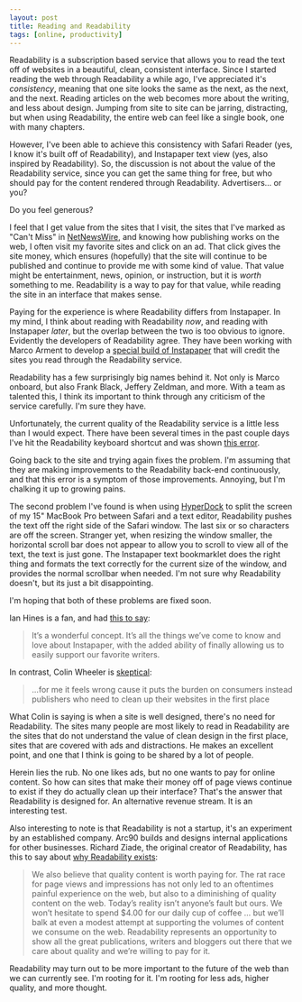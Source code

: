 ```yaml
---
layout: post
title: Reading and Readability
tags: [online, productivity]
---
```


Readability is a subscription based service that allows you to read the text off of websites in a beautiful, clean, consistent interface.  Since I started reading the web through Readability a while ago, I've appreciated it's *consistency*, meaning that one site looks the same as the next, as the next, and the next. Reading articles on the web becomes more about the writing, and less about design. Jumping from site to site can be jarring, distracting, but when using Readability, the entire web can feel like a single book, one with many chapters.

However, I've been able to achieve this consistency with Safari Reader (yes, I know it's built off of Readability), and Instapaper text view (yes, also inspired by Readability). So, the discussion is not about the value of the Readability service, since you can get the same thing for free, but who should pay for the content rendered through Readability. Advertisers... or you?

Do you feel generous?

I feel that I get value from the sites that I visit, the sites that I've marked as "Can't Miss" in [NetNewsWire][4], and knowing how publishing works on the web, I often visit my favorite sites and click on an ad. That click gives the site money, which ensures (hopefully) that the site will continue to be published and continue to provide me with some kind of value. That value might be entertainment, news, opinion, or instruction, but it is *worth* something to me. Readability is a way to pay for that value, while reading the site in an interface that makes sense. 

Paying for the experience is where Readability differs from Instapaper. In my mind, I think about reading with Readability *now*, and reading with Instapaper *later*, but the overlap between the two is too obvious to ignore. Evidently the developers of Readability agree. They have been working with Marco Arment to develop a [special build of Instapaper][6] that will credit the sites you read through the Readability service.

Readability has a few surprisingly big names behind it. Not only is Marco onboard, but also Frank Black, Jeffery Zeldman, and more. With a team as talented this, I think its important to think through any criticism of the service carefully. I'm sure they have.

Unfortunately, the current quality of the Readability service is a little less than I would expect. There have been several times in the past couple days I've hit the Readability keyboard shortcut and was shown <a href="/media/readability_error.png">this error</a>.

Going back to the site and trying again fixes the problem. I'm assuming that they are making improvements to the Readability back-end continuously, and that this error is a symptom of those improvements. Annoying, but I'm chalking it up to growing pains.

The second problem I've found is when using [HyperDock][5] to split the screen of my 15" MacBook Pro between Safari and a text editor, Readability pushes the text off the right side of the Safari window. The last six or so characters are off the screen. Stranger yet, when resizing the window smaller, the horizontal scroll bar does not appear to allow you to scroll to view all of the text, the text is just gone. The Instapaper text bookmarklet does the right thing and formats the text correctly for the current size of the window, and provides the normal scrollbar when needed. I'm not sure why Readability doesn't, but its just a bit disappointing.

I'm hoping that both of these problems are fixed soon.

Ian Hines is a fan, and had [this to say][2]:
>It’s a wonderful concept. It’s all the things we’ve come to know and love about Instapaper, with the added ability of finally allowing us to easily support our favorite writers.

In contrast, Colin Wheeler is [skeptical][1]:
>...for me it feels wrong cause it puts the burden on consumers instead publishers who need to clean up their websites in the first place

What Colin is saying is when a site is well designed, there's no need for Readability. The sites many people are most likely to read in Readability are the sites that do not understand the value of clean design in the first place, sites that are covered with ads and distractions. He makes an excellent point, and one that I think is going to be shared by a lot of people. 

Herein lies the rub. No one likes ads, but no one wants to pay for online content. So how can sites that make their money off of page views continue to exist if they do actually clean up their interface? That's the answer that Readability is designed for. An alternative revenue stream. It is an interesting test. 

Also interesting to note is that Readability is not a startup, it's an experiment by an established company. Arc90 builds and designs internal applications for other businesses. Richard Ziade, the original creator of Readability, has this to say about [why Readability exists][7]:
>We also believe that quality content is worth paying for. The rat race for page views and impressions has not only led to an oftentimes painful experience on the web, but also to a diminishing of quality content on the web. Today’s reality isn’t anyone’s fault but ours. We won’t hesitate to spend $4.00 for our daily cup of coffee ... but we’ll balk at even a modest attempt at supporting the volumes of content we consume on the web. Readability represents an opportunity to show all the great publications, writers and bloggers out there that we care about quality and we’re willing to pay for it.

Readability may turn out to be more important to the future of the web than we can currently see. I'm rooting for it. I'm rooting for less ads, higher quality, and more thought.



[1]: https://twitter.com/#!/CocoaSamurai/status/32554211099021314
[2]: http://ianhin.es/wrote-about/readabilitys-embed-links/
[3]: http://www.ftrain.com/readability.html
[4]: https://jonathanbuys.com/01-30-2011/RSS_Triage.html
[5]: http://hyperdock.bahoom.de/
[6]: http://www.marco.org/3044068415
[7]: http://www.basement.org/2011/02/the_new_readability_betting_on.html
